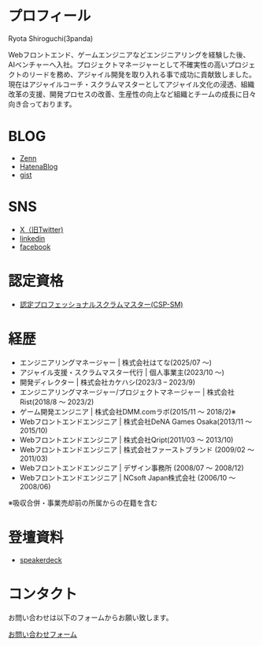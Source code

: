 # プロフィール
Ryota Shiroguchi(3panda) 

Webフロントエンド、ゲームエンジニアなどエンジニアリングを経験した後、AIベンチャーへ入社。プロジェクトマネージャーとして不確実性の高いプロジェクトのリードを務め、アジャイル開発を取り入れる事で成功に貢献致しました。
現在はアジャイルコーチ・スクラムマスターとしてアジャイル文化の浸透、組織改革の支援、開発プロセスの改善、生産性の向上など組織とチームの成長に日々向き合っております。

# BLOG
* [Zenn](https://zenn.dev/3panda)
* [HatenaBlog](https://3panda.hatenablog.com/)
* [gist](https://gist.github.com/3panda)

# SNS
* [X（旧Twitter)](https://twitter.com/3panda)
* [linkedin](https://www.linkedin.com/in/3panda/)
* [facebook](https://www.facebook.com/3panda)

# 認定資格
* [認定プロフェッショナルスクラムマスター(CSP-SM)](https://bcert.me/syfzbwbgb)

# 経歴
* エンジニアリングマネージャー | 株式会社はてな(2025/07 ～)
* アジャイル支援・スクラムマスター代行 | 個人事業主(2023/10 ～)
* 開発ディレクター | 株式会社カケハシ(2023/3 – 2023/9)
* エンジニアリングマネージャー/プロジェクトマネージャー | 株式会社Rist(2018/8 ～ 2023/2)
* ゲーム開発エンジニア | 株式会社DMM.comラボ(2015/11 ～ 2018/2)※
* Webフロントエンドエンジニア | 株式会社DeNA Games Osaka(2013/11 ～ 2015/10)
* Webフロントエンドエンジニア | 株式会社Qript(2011/03 ～ 2013/10)
* Webフロントエンドエンジニア | 株式会社ファーストブランド (2009/02 ～ 2011/03)
* Webフロントエンドエンジニア | デザイン事務所  (2008/07 ～ 2008/12)
* Webフロントエンドエンジニア | NCsoft Japan株式会社  (2006/10 ～ 2008/06)

※吸収合併・事業売却前の所属からの在籍を含む

# 登壇資料
* [speakerdeck](https://speakerdeck.com/3panda)

# コンタクト
お問い合わせは以下のフォームからお願い致します。

[お問い合わせフォーム](https://docs.google.com/forms/d/e/1FAIpQLSe0c4nVxPNE7vaQWoEhBfZbTQtkPAMJPEgVRe19yN2sTyOYxA/viewform)
